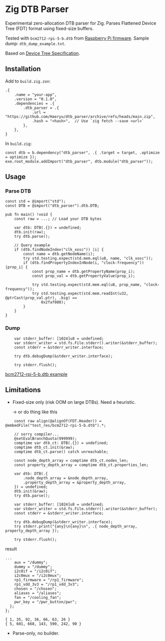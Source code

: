 # Zig DTB Parser

Experimental zero-allocation DTB parser for Zig. Parses Flattened Device Tree (FDT) format using fixed-size buffers.

Tested with `bcm2712-rpi-5-b.dtb` from [Raspberry Pi firmware](https://github.com/raspberrypi/firmware). Sample dump: `dtb_dump_example.txt`.

Based on [Device Tree Specification](https://devicetree-specification.readthedocs.io/en/stable/flattened-format.html).

## Installation
Add to `build.zig.zon`:
```zig
.{
    .name = "your-app",
    .version = "0.1.0",
    .dependencies = .{
        .dtb_parser = .{
            .url = "https://github.com/Haeryu/dtb_parser/archive/refs/heads/main.zip",
            .hash = "<hash>",  // Use `zig fetch --save <url>`
        },
    },
}
```

In `build.zig`:
```zig
const dtb = b.dependency("dtb_parser", .{ .target = target, .optimize = optimize });
exe.root_module.addImport("dtb_parser", dtb.module("dtb_parser"));
```

## Usage
### Parse DTB
```zig
const std = @import("std");
const DTB = @import("dtb_parser").dtb.DTB;

pub fn main() !void {
    const raw = ...; // Load your DTB bytes

    var dtb: DTB(.{}) = undefined;
    dtb.init(raw);
    try dtb.parse();

    // Query example
    if (dtb.findNodeIndex("clk_xosc")) |i| {
        const name = dtb.getNodeName(i);
        try std.testing.expect(std.mem.eql(u8, name, "clk_xosc"));
        if (dtb.findPropertyIndexInNode(i, "clock-frequency")) |prop_i| {
            const prop_name = dtb.getPropertyName(prop_i);
            const prop_val = dtb.getPropertyValue(prop_i);

            try std.testing.expect(std.mem.eql(u8, prop_name, "clock-frequency"));
            try std.testing.expect(std.mem.readInt(u32, @ptrCast(prop_val.ptr), .big) ==
                0x2faf080);
        }
    } 
}
```

### Dump
```zig
    var stderr_buffer: [1024]u8 = undefined;
    var stderr_writer = std.fs.File.stderr().writer(&stderr_buffer);
    const stderr = &stderr_writer.interface;

    try dtb.debugDump(&stderr_writer.interface);

    try stderr.flush();
```

[bcm2712-rpi-5-b.dtb example](https://github.com/Haeryu/dtb_parser/blob/5755a7b57160ccc1fb70449c401a5de847dd3ba8/dtb_dump_example.txt)

## Limitations
- Fixed-size only (risk OOM on large DTBs). Need a heuristic.

     -> or do thing like this
``` zig
    const raw align(@alignOf(FDT.Header)) = @embedFile("test_res/bcm2712-rpi-5-b.dtb").*;

    // sorry compiler...
    @setEvalBranchQuota(999999);
    comptime var dtb_ct: DTB(.{}) = undefined;
    comptime dtb_ct.init(&raw);
    comptime dtb_ct.parse() catch unreachable;

    const node_depth_array = comptime dtb_ct.nodes_len;
    const property_depth_array = comptime dtb_ct.properties_len;

    var dtb: DTB(.{
        .node_depth_array = &node_depth_array,
        .property_depth_array = &property_depth_array,
    }) = undefined;
    dtb.init(&raw);
    try dtb.parse();

    var stderr_buffer: [1024]u8 = undefined;
    var stderr_writer = std.fs.File.stderr().writer(&stderr_buffer);
    const stderr = &stderr_writer.interface;

    try dtb.debugDump(&stderr_writer.interface);
    try stderr.print("{any}\n{any}\n", .{ node_depth_array, property_depth_array });

    try stderr.flush();
```
  result
```
...
    aux = "/dummy";
    dummy = "/dummy";
    i2c0if = "/i2c0if";
    i2c0mux = "/i2c0mux";
    rp1_firmware = "/rp1_firmware";
    rp1_vdd_3v3 = "/rp1_vdd_3v3";
    chosen = "/chosen";
    aliases = "/aliases";
    fan = "/cooling_fan";
    pwr_key = "/pwr_button/pwr";
  };
};

{ 1, 35, 92, 36, 66, 63, 26 }
{ 5, 601, 668, 143, 590, 242, 90 }
```

- Parse-only, no builder.